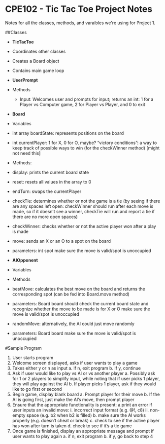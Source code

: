 # CPE102 - Tic Tac Toe Project Notes

Notes for all the classes, methods, and varaibles we're using for Project 1.

##Classes
* **TicTacToe** 
 * Coordinates other classes
 * Creates a Board object
 * Contains main game loop

* **UserPrompt**
 * Methods
   * Input: Welcomes user and prompts for input; returns an int: 1 for a Player vs Computer game, 2 for Player vs          Player, and 0 to exit

* **Board**
 * Variables
  * int array boardState: represents positions on the board
  * int currentPlayer: 1 for X, 0 for O, maybe?
    “victory conditions”: a way to keep track of possible ways to win (for the checkWinner method) [might not need        this]
 * Methods:
  * display: prints the current board state
  * reset: resets all values in the array to 0
  * endTurn: swaps the currentPlayer
  * checkTie: determines whether or not the game is a tie (by seeing if there are any spaces left open: checkWinner       should run after each move is made, so if it doesn’t see a winner, checkTie will run and report a tie if there        are no more open spaces)
  * checkWinner: checks whether or not the active player won after a play is made
  * move: sends an X or an O to a spot on the board
   * parameters: int spot
     make sure the move is valid/spot is unoccupied

* **AIOpponent**
 * Variables
 * Methods
  * bestMove: calculates the best move on the board and returns the corresponding spot (can be fed into Board.move         method)
  * parameters: Board board
    should check the current board state and recognize whether the move to be made is for X or O
    make sure the move is valid/spot is unoccupied
  * randomMove: alternatively, the AI could just move randomly
   * parameters: Board board
     make sure the move is valid/spot is unoccupied


#Sample Program
1. User starts program
2. Welcome screen displayed, asks if user wants to play a game
3. Takes either y or n as input
  a. If n, exit program
  b. If y, continue
4. Ask if user would like to play vs AI or vs another player
  a. Possibly ask for 1 or 2 players to simplify input, while noting that if user picks 1 player, they will play           against the AI
  b. If player picks 1 player, ask if they would like to go first or second
5. Begin game, display blank board
  a. Prompt player for their move
  b. If the AI is going first, just make the AI’s move, then prompt player
6. Ensure that the appropriate functionality is present:
  a.print an error if user inputs an invalid move:
    i.  incorrect input format (e.g. @!, c8)
    ii.  non-empty space (e.g. b2 when b2 is filled)
  b.  make sure the AI works properly (e.g. doesn’t cheat or break)
  c.  check to see if the active player has won after turn is taken
  d.  check to see if it’s a tie game
7.  Once game is finished, display an appropriate message and prompt if user wants to play again
  a.  if n, exit program
  b.  if y, go back to step 4
